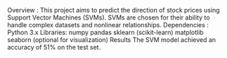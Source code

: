 Overview :
This project aims to predict the direction of stock prices using Support Vector Machines (SVMs). SVMs are chosen for their ability to handle complex datasets and nonlinear relationships.
Dependencies :
Python 3.x
Libraries:
numpy
pandas
sklearn (scikit-learn)
matplotlib
seaborn (optional for visualization)
Results
The SVM model achieved an accuracy of 51% on the test set.
